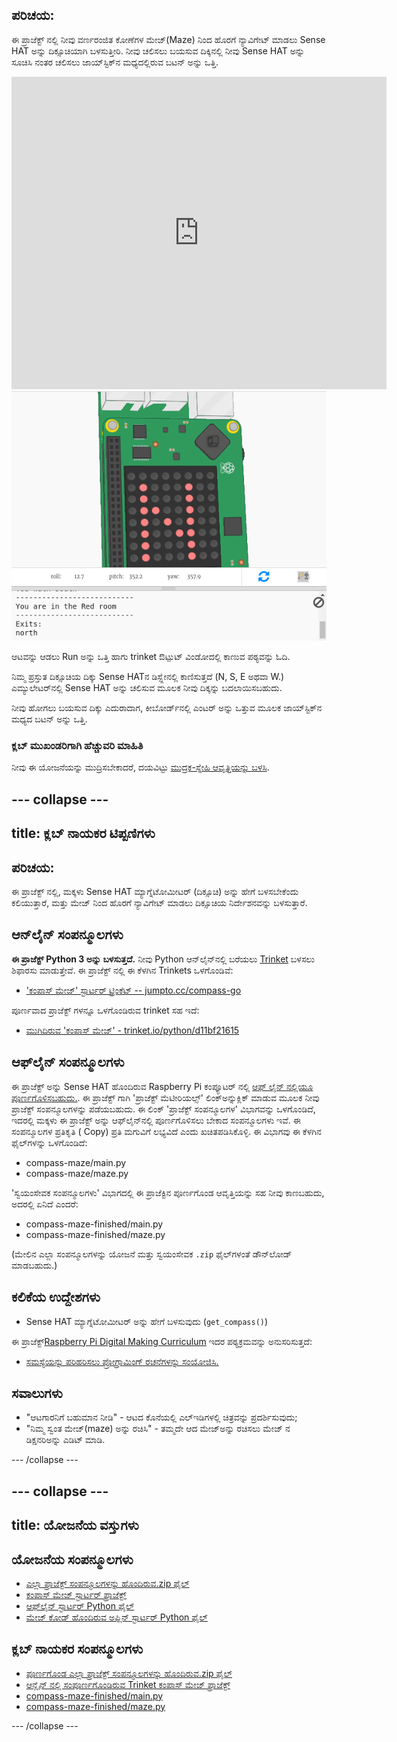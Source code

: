 ## ಪರಿಚಯ:

ಈ ಪ್ರಾಜೆಕ್ಟ್ ನಲ್ಲಿ ನೀವು ವರ್ಣರಂಜಿತ ಕೋಣೆಗಳ ಮೇಜ್(Maze) ನಿಂದ ಹೊರಗೆ ನ್ಯಾವಿಗೇಟ್ ಮಾಡಲು Sense HAT ಅನ್ನು ದಿಕ್ಸೂಚಿಯಾಗಿ ಬಳಸುತ್ತೀರಿ. ನೀವು ಚಲಿಸಲು ಬಯಸುವ ದಿಕ್ಕಿನಲ್ಲಿ ನೀವು Sense HAT ಅನ್ನು ಸೂಚಿಸಿ ನಂತರ ಚಲಿಸಲು ಜಾಯ್‌ಸ್ಟಿಕ್‌ನ ಮಧ್ಯದಲ್ಲಿರುವ ಬಟನ್ ಅನ್ನು ಒತ್ತಿ.

<div class="trinket">
  <iframe src="https://trinket.io/embed/python/0c8cdacd70?outputOnly=true&start=result" width="600" height="500" frameborder="0" marginwidth="0" marginheight="0" allowfullscreen mark="crwd-mark">
</iframe> <img src="images/compass-final.png" />
</div>

ಆಟವನ್ನು ಆಡಲು Run ಅನ್ನು ಒತ್ತಿ ಹಾಗು trinket ಔಟ್ಪುಟ್ ವಿಂಡೋದಲ್ಲಿ ಕಾಣುವ ಪಠ್ಯವನ್ನು ಓದಿ.

ನಿಮ್ಮ ಪ್ರಸ್ತುತ ದಿಕ್ಸೂಚಿಯ ದಿಕ್ಕು Sense HATನ ಡಿಸ್ಪ್ಲೇನಲ್ಲಿ ಕಾಣಿಸುತ್ತದೆ (N, S, E ಅಥವಾ W.) ಎಮ್ಯುಲೇಟರ್‌ನಲ್ಲಿ Sense HAT ಅನ್ನು ಚಲಿಸುವ ಮೂಲಕ ನೀವು ದಿಕ್ಕನ್ನು ಬದಲಾಯಿಸಬಹುದು.

ನೀವು ಹೋಗಲು ಬಯಸುವ ದಿಕ್ಕು ಎದುರಾದಾಗ, ಕೀಬೋರ್ಡ್‌ನಲ್ಲಿ ಎಂಟರ್ ಅನ್ನು ಒತ್ತುವ ಮೂಲಕ ಜಾಯ್‌ಸ್ಟಿಕ್‌ನ ಮಧ್ಯದ ಬಟನ್ ಅನ್ನು ಒತ್ತಿ.

### ಕ್ಲಬ್ ಮುಖಂಡರಿಗಾಗಿ ಹೆಚ್ಚುವರಿ ಮಾಹಿತಿ

ನೀವು ಈ ಯೋಜನೆಯನ್ನು ಮುದ್ರಿಸಬೇಕಾದರೆ, ದಯವಿಟ್ಟು [ಮುದ್ರಕ-ಸ್ನೇಹಿ ಆವೃತ್ತಿಯನ್ನು ಬಳಸಿ](https://projects.raspberrypi.org/en/projects/compass-maze/print).

## \--- collapse \---

## title: ಕ್ಲಬ್ ನಾಯಕರ ಟಿಪ್ಪಣಿಗಳು

## ಪರಿಚಯ:

ಈ ಪ್ರಾಜೆಕ್ಟ್ ನಲ್ಲಿ, ಮಕ್ಕಳು Sense HAT ಮ್ಯಾಗ್ನೆಟೋಮೀಟರ್ (ದಿಕ್ಸೂಚಿ) ಅನ್ನು ಹೇಗೆ ಬಳಸಬೇಕೆಂದು ಕಲಿಯುತ್ತಾರೆ, ಮತ್ತು ಮೇಜ್ ನಿಂದ ಹೊರಗೆ ನ್ಯಾವಿಗೇಟ್ ಮಾಡಲು ದಿಕ್ಸೂಚಿಯ ನಿರ್ದೇಶನವನ್ನು ಬಳಸುತ್ತಾರೆ.

## ಆನ್‌ಲೈನ್ ಸಂಪನ್ಮೂಲಗಳು

**ಈ ಪ್ರಾಜೆಕ್ಟ್ Python 3 ಅನ್ನು ಬಳಸುತ್ತದೆ.** ನೀವು Python ಆನ್‌ಲೈನ್‌ನಲ್ಲಿ ಬರೆಯಲು [Trinket](https://trinket.io/) ಬಳಸಲು ಶಿಫಾರಸು ಮಾಡುತ್ತೇವೆ. ಈ ಪ್ರಾಜೆಕ್ಟ್ ನಲ್ಲಿ ಈ ಕೆಳಗಿನ Trinkets ಒಳಗೊಂಡಿವೆ:

* ['ಕಂಪಾಸ್ ಮೇಜ್' ಸ್ಟಾರ್ಟರ್ ಟ್ರಿಂಕೆಟ್ -- jumpto.cc/compass-go](http://jumpto.cc/compass-go)

ಪೂರ್ಣವಾದ ಪ್ರಾಜೆಕ್ಟ್ ಗಳನ್ನೂ ಒಳಗೊಂಡಿರುವ trinket ಸಹ ಇದೆ:

* [ಮುಗಿದಿರುವ 'ಕಂಪಾಸ್ ಮೇಜ್' - trinket.io/python/d11bf21615](https://trinket.io/python/d11bf21615)

## ಆಫ್‌ಲೈನ್ ಸಂಪನ್ಮೂಲಗಳು

ಈ ಪ್ರಾಜೆಕ್ಟ್ ಅನ್ನು Sense HAT ಹೊಂದಿರುವ Raspberry Pi ಕಂಪ್ಯೂಟರ್ ನಲ್ಲಿ [ಆಫ್ ಲೈನ್ ನಲ್ಲಿಯೂ ಪೂರ್ಣಗೊಳಿಸಬಹುದು.](https://www.codeclubprojects.org/en-GB/resources/physical-sense-hat/). ಈ ಪ್ರಾಜೆಕ್ಟ್ ಗಾಗಿ 'ಪ್ರಾಜೆಕ್ಟ್ ಮೆಟೀರಿಯಲ್ಸ್' ಲಿಂಕ್ಅನ್ನುಕ್ಲಿಕ್ ಮಾಡುವ ಮೂಲಕ ನೀವು ಪ್ರಾಜೆಕ್ಟ್ ಸಂಪನ್ಮೂಲಗಳನ್ನು ಪಡೆಯಬಹುದು. ಈ ಲಿಂಕ್ 'ಪ್ರಾಜೆಕ್ಟ್ ಸಂಪನ್ಮೂಲಗಳ' ವಿಭಾಗವನ್ನು ಒಳಗೊಂಡಿದೆ, ಇದರಲ್ಲಿ ಮಕ್ಕಳು ಈ ಪ್ರಾಜೆಕ್ಟ್ ಅನ್ನು ಆಫ್‌ಲೈನ್‌ನಲ್ಲಿ ಪೂರ್ಣಗೊಳಿಸಲು ಬೇಕಾದ ಸಂಪನ್ಮೂಲಗಳು ಇವೆ. ಈ ಸಂಪನ್ಮೂಲಗಳ ಪ್ರತಿಕೃತಿ ( Copy) ಪ್ರತಿ ಮಗುವಿಗೆ ಲಭ್ಯವಿದೆ ಎಂದು ಖಚಿತಪಡಿಸಿಕೊಳ್ಳಿ. ಈ ವಿಭಾಗವು ಈ ಕೆಳಗಿನ ಫೈಲ್‌ಗಳನ್ನು ಒಳಗೊಂಡಿದೆ:

* compass-maze/main.py
* compass-maze/maze.py

'ಸ್ವಯಂಸೇವಕ ಸಂಪನ್ಮೂಲಗಳು' ವಿಭಾಗದಲ್ಲಿ ಈ ಪ್ರಾಜೆಕ್ಟಿನ ಪೂರ್ಣಗೊಂಡ ಆವೃತ್ತಿಯನ್ನು ಸಹ ನೀವು ಕಾಣಬಹುದು, ಅದರಲ್ಲಿ ಏನಿದೆ ಎಂದರೆ:

* compass-maze-finished/main.py
* compass-maze-finished/maze.py

(ಮೇಲಿನ ಎಲ್ಲಾ ಸಂಪನ್ಮೂಲಗಳನ್ನು ಯೋಜನೆ ಮತ್ತು ಸ್ವಯಂಸೇವಕ `.zip` ಫೈಲ್‌ಗಳಂತೆ ಡೌನ್‌ಲೋಡ್ ಮಾಡಬಹುದು.)

## ಕಲಿಕೆಯ ಉದ್ದೇಶಗಳು

* Sense HAT ಮ್ಯಾಗ್ನೆಟೋಮೀಟರ್ ಅನ್ನು ಹೇಗೆ ಬಳಸುವುದು (`get_compass()`)

ಈ ಪ್ರಾಜೆಕ್ಟ್[Raspberry Pi Digital Making Curriculum](http://rpf.io/curriculum) ಇದರ ಪಠ್ಯಕ್ರಮವನ್ನು ಅನುಸರಿಸುತ್ತದೆ:

* [ಸಮಸ್ಯೆಯನ್ನು ಪರಿಹರಿಸಲು ಪ್ರೋಗ್ರಾಮಿಂಗ್ ರಚನೆಗಳನ್ನು ಸಂಯೋಜಿಸಿ.](https://www.raspberrypi.org/curriculum/programming/builder)

## ಸವಾಲುಗಳು

* "ಆಟಗಾರನಿಗೆ ಬಹುಮಾನ ನೀಡಿ" - ಆಟದ ಕೊನೆಯಲ್ಲಿ ಎಲ್ಇಡಿಗಳಲ್ಲಿ ಚಿತ್ರವನ್ನು ಪ್ರದರ್ಶಿಸುವುದು;
* "ನಿಮ್ಮ ಸ್ವಂತ ಮೇಜ್(maze) ಅನ್ನು ರಚಿಸಿ" - ತಮ್ಮದೇ ಆದ ಮೇಜ್ಅನ್ನು ರಚಿಸಲು ಮೇಜ್ ನ ಡಿಕ್ಷನರಿಅನ್ನು ಎಡಿಟ್ ಮಾಡಿ.

\--- /collapse \---

## \--- collapse \---

## title: ಯೋಜನೆಯ ವಸ್ತುಗಳು

## ಯೋಜನೆಯ ಸಂಪನ್ಮೂಲಗಳು

* [ಎಲ್ಲಾ ಪ್ರಾಜೆಕ್ಟ್ ಸಂಪನ್ಮೂಲಗಳನ್ನು ಹೊಂದಿರುವ.zip ಫೈಲ್](resources/compass-maze-project-resources.zip)
* [ಕಂಪಾಸ್ ಮೇಜ್ ಸ್ಟಾರ್ಟರ್ ಪ್ರಾಜೆಕ್ಟ್](http://jumpto.cc/compass-go)
* [ಆಫ್‌ಲೈನ್ ಸ್ಟಾರ್ಟರ್ Python ಫೈಲ್](resources/compass-maze-main.py)
* [ಮೇಜ್ ಕೋಡ್ ಹೊಂದಿರುವ ಅಫ್ಲಿನ್ ಸ್ಟಾರ್ಟರ್ Python ಫೈಲ್](resources/compass-maze-maze.py)

## ಕ್ಲಬ್ ನಾಯಕರ ಸಂಪನ್ಮೂಲಗಳು

* [ಪೂರ್ಣಗೊಂಡ ಎಲ್ಲಾ ಪ್ರಾಜೆಕ್ಟ್ ಸಂಪನ್ಮೂಲಗಳನ್ನು ಹೊಂದಿರುವ.zip ಫೈಲ್](resources/compass-maze-volunteer-resources.zip)
* [ಆನ್ಲೈನ್ ನಲ್ಲಿ ಸಂಪೂರ್ಣಗೊಂಡಿರುವ Trinket ಕಂಪಾಸ್ ಮೇಜ್ ಪ್ರಾಜೆಕ್ಟ್](https://trinket.io/python/0c8cdacd70)
* [compass-maze-finished/main.py](resources/compass-maze-finished-main.py)
* [compass-maze-finished/maze.py](resources/compass-maze-finished-maze.py)

\--- /collapse \---